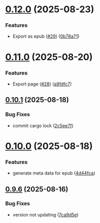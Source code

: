 # [0.12.0](https://github.com/hackthefutureofeducation/ketabak/compare/v0.11.0...v0.12.0) (2025-08-23)


### Features

* Export as epub ([#29](https://github.com/hackthefutureofeducation/ketabak/issues/29)) ([0b78a71](https://github.com/hackthefutureofeducation/ketabak/commit/0b78a71bd356349a671248e2930eacdb2648901d))



# [0.11.0](https://github.com/hackthefutureofeducation/ketabak/compare/v0.10.1...v0.11.0) (2025-08-20)


### Features

* Export page ([#28](https://github.com/hackthefutureofeducation/ketabak/issues/28)) ([a9fdfc7](https://github.com/hackthefutureofeducation/ketabak/commit/a9fdfc76b8eef03be8fa93db6139437b6eecb6eb))



## [0.10.1](https://github.com/hackthefutureofeducation/ketabak/compare/v0.10.0...v0.10.1) (2025-08-18)


### Bug Fixes

* commit cargo lock ([2c5ee7f](https://github.com/hackthefutureofeducation/ketabak/commit/2c5ee7f8da3c029604bb7ef18ff57b83c9201ace))



# [0.10.0](https://github.com/hackthefutureofeducation/ketabak/compare/v0.9.6...v0.10.0) (2025-08-18)


### Features

* generate meta data for epub ([4d44fca](https://github.com/hackthefutureofeducation/ketabak/commit/4d44fca6395ad164473aa0082519d634311839b8))



## [0.9.6](https://github.com/hackthefutureofeducation/ketabak/compare/v0.9.5...v0.9.6) (2025-08-16)


### Bug Fixes

* version not updating ([7ca9d5e](https://github.com/hackthefutureofeducation/ketabak/commit/7ca9d5eb4d68af96a85ba7f433fe4bb3ce31dde1))



